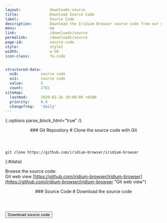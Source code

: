 ```yaml
---
layout:				downloads-source
title:				Download Source Code
label:				Source Code
description:		Download the Iridium Browser source code from our git repository using the command line or simply download the tar.gz file.
menu:				no
link:				/downloads/source
permalink:			/downloads/source
page-id:			source-code
style:				style1
width:				w-50
icon-class:			fa-code


structured-data:
  os0:			source code
  os1:			source code
  value:		5
  count:		2761
sitemap:
  lastmod:		2020-02-26 10:00:00 +0100
  priority:		0.8
  changefreq:	'daily'
---
```


{::options parse_block_html="true" /}
<div class="icon os fa-github"></div>
<header>
### Git Repository #
Clone the source code with Git
</header>

	git clone https://github.com/iridium-browser/iridium-browser
{:#data}

Browse the source code:<br/>
Git web view  [https://github.com/iridium-browser/iridium-browser](https://github.com/iridium-browser/iridium-browser "Git web view")

<div class="icon os fa-code"></div>
<header>
### Source Code #
Download the source code
</header>
<form action="https://downloads.iridiumbrowser.de/source/">
<button type="submit" title="Download source code" class="button download">Download source code</button>
</form>